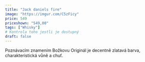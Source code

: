 ```yaml
---
title: "Jack daniels fire"
image: "https://imgur.com/C5zFicy"
price: 549
priceshown: "549,00"
tags: ["Whisky"]
# Kontrola toho jestli je dostupný
draft: false
---
```


Poznávacím znamením Božkovu Originál je decentně zlatavá barva, charakteristická vůně a chuť.
